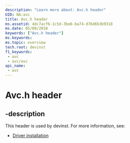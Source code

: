 ```yaml
---
description: "Learn more about: Avc.h header"
UID: NA:avc
title: Avc.h header
ms.assetid: 4dc7acf6-1c5d-3be6-ba74-d76d6b3b9318
ms.date: 05/09/2018
keywords: ["Avc.h header"]
ms.keywords: 
ms.topic: overview
tech.root: devinst
f1_keywords:
 - avc
 - avc/avc
api_name:
 - avc
---
```


# Avc.h header


## -description

This header is used by devinst. For more information, see:

- [Driver installation](../_devinst/index.md)


